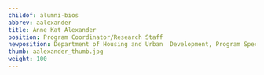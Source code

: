 ```yaml
---
childof: alumni-bios
abbrev: aalexander
title: Anne Kat Alexander
position: Program Coordinator/Research Staff
newposition: Department of Housing and Urban  Development, Program Specialist
thumb: aalexander_thumb.jpg
weight: 100
---
```

